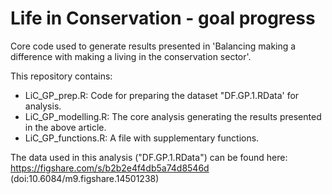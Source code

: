 # Life in Conservation - goal progress
 
Core code used to generate results presented in 'Balancing making a difference with making a living in the conservation sector'. 

This repository contains:

- LiC_GP_prep.R: Code for preparing the dataset "DF.GP.1.RData' for analysis. 
- LiC_GP_modelling.R: The core analysis generating the results presented in the above article.
- LiC_GP_functions.R: A file with supplementary functions.

The data used in this analysis ("DF.GP.1.RData") can be found here: https://figshare.com/s/b2b2e4f4db5a74d8546d (doi:10.6084/m9.figshare.14501238) 
